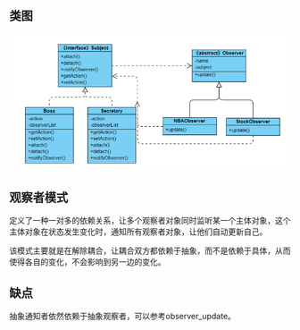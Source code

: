 ## 类图
![](../../../../image/微信截图_20190509152307.png)

## 观察者模式
定义了一种一对多的依赖关系，让多个观察者对象同时监听某一个主体对象，这个主体对象在状态发生变化时，通知所有观察者对象，让他们自动更新自己。

该模式主要就是在解除耦合，让耦合双方都依赖于抽象，而不是依赖于具体，从而使得各自的变化，不会影响到另一边的变化。

## 缺点
抽象通知者依然依赖于抽象观察者，可以参考observer_update。